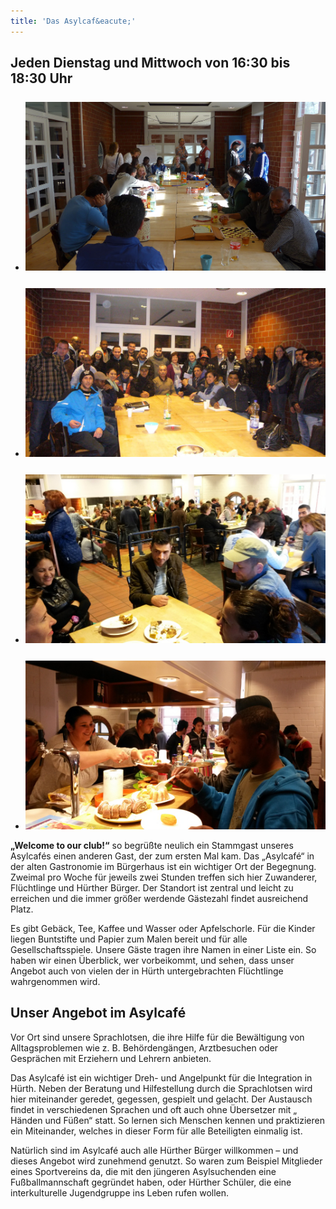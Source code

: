 ```yaml
---
title: 'Das Asylcaf&eacute;'
---
```



## Jeden Dienstag und Mittwoch von 16:30 bis 18:30 Uhr

<section class="rollon_view"><ul class="rollon_container"><li class="rollon_item"><div style="margin-top: 25px; margin-left: 0px;" class="small-img"><img class="lightbox" src="/uploads/asylcafe.jpg" /></div></li><li class="rollon_item"><div style="margin-top: 25px; margin-left: 0px;" class="small-img"><img class="lightbox" src="/uploads/asylcafe2.jpg" /></div></li><li class="rollon_item"><div style="margin-top: 25px; margin-left: 0px;" class="small-img"><img class="lightbox" src="/assets/images/Asylcafe1.jpg" /></div></li><li class="rollon_item"><div style="margin-top: 25px; margin-left: 0px;" class="small-img"><img class="lightbox" src="/assets/images/Asylcafe2.jpg" /></div></li></ul></section>

**„Welcome to our club!“** so begr&uuml;&szlig;te neulich ein Stammgast unseres Asylcaf&eacute;s einen anderen Gast, der zum ersten Mal kam. Das „Asylcaf&eacute;“ in der alten Gastronomie im B&uuml;rgerhaus ist ein wichtiger Ort der Begegnung. Zweimal pro Woche f&uuml;r jeweils zwei Stunden treffen sich hier Zuwanderer, Fl&uuml;chtlinge und H&uuml;rther B&uuml;rger. Der Standort ist zentral und leicht zu erreichen und die immer gr&ouml;&szlig;er werdende G&auml;stezahl findet ausreichend Platz.

Es gibt Geb&auml;ck, Tee, Kaffee und Wasser oder Apfelschorle. F&uuml;r die Kinder liegen Buntstifte und Papier zum Malen bereit und f&uuml;r alle Gesellschaftsspiele. Unsere G&auml;ste tragen ihre Namen in einer Liste ein. So haben wir einen &Uuml;berblick, wer vorbeikommt, und sehen, dass unser Angebot auch von vielen der in H&uuml;rth untergebrachten Fl&uuml;chtlinge wahrgenommen wird.

## Unser Angebot im Asylcaf&eacute;

Vor Ort sind unsere Sprachlotsen, die ihre Hilfe f&uuml;r die Bew&auml;ltigung von Alltagsproblemen wie z. B. Beh&ouml;rdeng&auml;ngen, Arztbesuchen oder Gespr&auml;chen mit Erziehern und Lehrern anbieten.

Das Asylcaf&eacute; ist ein wichtiger Dreh- und Angelpunkt f&uuml;r die Integration in H&uuml;rth. Neben der Beratung und Hilfestellung durch die Sprachlotsen wird hier miteinander geredet, gegessen, gespielt und gelacht. Der Austausch findet in verschiedenen Sprachen und oft auch ohne &Uuml;bersetzer mit „ H&auml;nden und F&uuml;&szlig;en“ statt. So lernen sich Menschen kennen und praktizieren ein Miteinander, welches in dieser Form f&uuml;r alle Beteiligten einmalig ist.

Nat&uuml;rlich sind im Asylcaf&eacute; auch alle H&uuml;rther B&uuml;rger willkommen – und dieses Angebot wird zunehmend genutzt. So waren zum Beispiel Mitglieder eines Sportvereins da, die mit den j&uuml;ngeren Asylsuchenden eine Fu&szlig;ballmannschaft gegr&uuml;ndet haben, oder H&uuml;rther Sch&uuml;ler, die eine interkulturelle Jugendgruppe ins Leben rufen wollen.